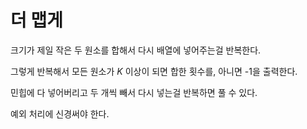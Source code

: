 # 더 맵게

크기가 제일 작은 두 원소를 합해서 다시 배열에 넣어주는걸 반복한다.

그렇게 반복해서 모든 원소가 $K$ 이상이 되면 합한 횟수를, 아니면 -1을 출력한다.

민힙에 다 넣어버리고 두 개씩 빼서 다시 넣는걸 반복하면 풀 수 있다.

예외 처리에 신경써야 한다.
